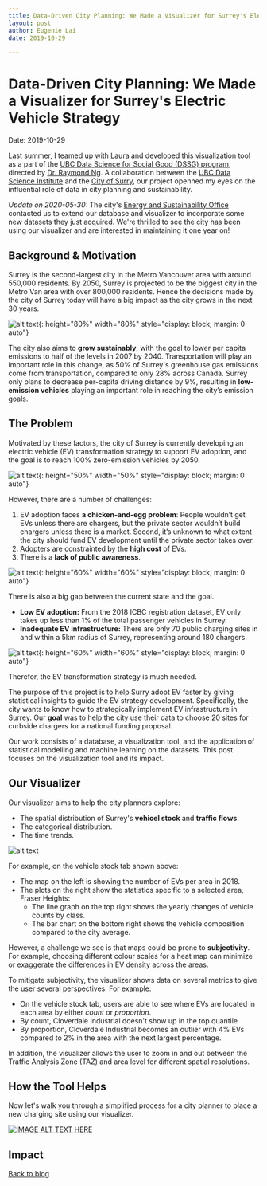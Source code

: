 ```yaml
---
title: Data-Driven City Planning: We Made a Visualizer for Surrey's Electric Vehicle Strategy
layout: post
author: Eugenie Lai
date: 2019-10-29

---
```


# Data-Driven City Planning: We Made a Visualizer for Surrey's Electric Vehicle Strategy  
Date: 2019-10-29

Last summer, I teamed up with [Laura](https://github.com/lauragreenstreet) and developed this visualization tool as a part of the [UBC Data Science for Social Good (DSSG) program](https://dsi.ubc.ca/data-science-social-good), directed by [Dr. Raymond Ng](https://www.cs.ubc.ca/~rng/). A collaboration between the [UBC Data Science Institute](https://dsi.ubc.ca/) and the [City of Surry](https://www.surrey.ca/), our project openned my eyes on the influential role of data in city planning and sustainability.

*Update on 2020-05-30:* The city's [Energy and Sustainability Office](https://www.surrey.ca/community/3146.aspx) contacted us to extend our database and visualizer to incorporate some new datasets they just acquired. We're thrilled to see the city has been using our visualizer and are interested in maintaining it one year on!

## Background & Motivation

Surrey is the second-largest city in the Metro Vancouver area with around 550,000 residents. By 2050, Surrey is projected to be the biggest city in the Metro Van area with over 800,000 residents. Hence the decisions made by the city of Surrey today will have a big impact as the city grows in the next 30 years.

![alt text][surry]{: height="80%" width="80%" style="display: block; margin: 0 auto"}

The city also aims to **grow sustainably**, with the goal to lower per capita emissions to half of the levels in 2007 by 2040. Transportation will play an important role in this change, as 50% of Surrey's greenhouse gas emissions come from transportation, compared to only 28% across Canada. Surrey only plans to decrease per-capita driving distance by 9%, resulting in **low-emission vehicles** playing an important role in reaching the city’s emission goals.

## The Problem

Motivated by these factors, the city of Surrey is currently developing an electric vehicle (EV) transformation strategy to support EV adoption, and the goal is to reach 100% zero-emission vehicles by 2050.

![alt text][chicken_n_egg]{: height="50%" width="50%" style="display: block; margin: 0 auto"}

However, there are a number of challenges:
1. EV adoption faces **a chicken-and-egg problem**: People wouldn’t get EVs unless there are chargers, but the private sector wouldn’t build chargers unless there is a market. Second, it’s unknown to what extent the city should fund EV development until the private sector takes over.
2. Adopters are constrainted by the **high cost** of EVs.
3. There is a **lack of public awareness**.

![alt text][goal_vs_now]{: height="60%" width="60%" style="display: block; margin: 0 auto"}

There is also a big gap between the current state and the goal. 
* **Low EV adoption:** From the 2018 ICBC registration dataset, EV only takes up less than 1% of the total passenger vehicles in Surrey. 
* **Inadequate EV infrastructure:** There are only 70 public charging sites in and within a 5km radius of Surrey, representing around 180 chargers. 

![alt text][charging_sites]{: height="60%" width="60%" style="display: block; margin: 0 auto"}

Therefor, the EV transformation strategy is much needed.

The purpose of this project is to help Surry adopt EV faster by giving statistical insights to guide the EV strategy development. Specifically, the city wants to know how to strategically implement EV infrastructure in Surrey. Our **goal** was to help the city use their data to choose 20 sites for curbside chargers for a national funding proposal.

Our work consists of a database, a visualization tool, and the application of statistical modelling and machine learning on the datasets. This post focuses on the visualization tool and its impact.

## Our Visualizer

Our visualizer aims to help the city planners explore:
* The spatial distribution of Surrey's **vehicel stock** and **traffic flows**.
* The categorical distribution.
* The time trends.

![alt text][app_vehcle_stock]

For example, on the vehicle stock tab shown above:
* The map on the left is showing the number of EVs per area in 2018.
* The plots on the right show the statistics specific to a selected area, Fraser Heights: 
    * The line graph on the top right shows the yearly changes of vehicle counts by class.
    * The bar chart on the bottom right shows the vehicle composition compared to the city average.

However, a challenge we see is that maps could be prone to **subjectivity**. For example, choosing different colour scales for a heat map can minimize or exaggerate the differences in EV density across the areas. 

To mitigate subjectivity, the visualizer shows data on several metrics to give the user several perspectives. For example:
* On the vehicle stock tab, users are able to see where EVs are located in each area by either *count* or *proportion*. 
* By count, Cloverdale Industrial doesn't show up in the top quantile
* By proportion, Cloverdale Industrial becomes an outlier with 4% EVs compared to 2% in the area with the next largest percentage.  

In addition, the visualizer allows the user to zoom in and out between the Traffic Analysis Zone (TAZ) and area level for different spatial resolutions.

## How the Tool Helps

Now let's walk you through a simplified process for a city planner to place a new charging site using our visualizer.

[![IMAGE ALT TEXT HERE](http://img.youtube.com/vi/SA3zjy2MsxI/0.jpg)](https://youtu.be/SA3zjy2MsxI)

## Impact

[Back to blog](../blog.html)

[surry]: /assets/posts/dssg/surry.png "surry.png"
[goal_vs_now]: /assets/posts/dssg/goal_vs_now.png "goal_vs_now.png"
[charging_sites]: /assets/posts/dssg/charging_sites.png "charging_sites.png"
[chicken_n_egg]: /assets/posts/dssg/chicken_n_egg.png "chicken_n_egg.png"
[app_vehcle_stock]: /assets/posts/dssg/app_vehcle_stock.png "app_vehcle_stock.png"
